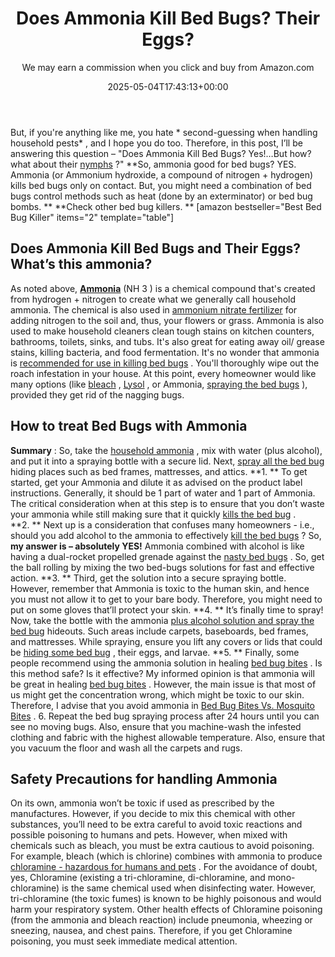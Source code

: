 ﻿---
author: We may earn a commission when you click and buy from Amazon.com
layout: post
title: "\u200B\u200BDoes Ammonia Kill Bed Bugs? Their Eggs?"
date: '2025-05-04T17:43:13+00:00'
categories:
- Bed Bugs
- Guide
tags: []
slug: /does-ammonia-kill-bed-bugs/
lastmod: 2025-05-07T12:21:26+03:00
---

But, if you're anything like me, you hate
* second-guessing when handling household pests*
, and I hope you do too. Therefore, in this post, I’ll be answering this question – "Does Ammonia Kill Bed Bugs? Yes!…But how? what about their
[nymphs](https://pestpolicy.com/baby-bed-bugs/)
?"
**So, ammonia good for bed bugs? YES. Ammonia (or Ammonium hydroxide, a compound of nitrogen + hydrogen) kills bed bugs only on contact. But, you might need a combination of bed bugs control methods such as heat (done by an exterminator) or bed bug bombs. **
**Check other bed bug killers. **
[amazon bestseller="Best Bed Bug Killer" items="2" template="table"]
## ​​Does Ammonia Kill Bed Bugs and Their Eggs? What’s this ammonia?
As noted above,
[**Ammonia**](https://en.wikipedia.org/wiki/Ammonia)
(NH
3
) is a chemical compound that's created from hydrogen + nitrogen to create what we generally call household ammonia.
The chemical is also used in
[ammonium nitrate fertilizer](https://www.tfi.org/sites/default/files/documents/ammoniafactsheet.pdf)
for adding nitrogen to the soil and, thus, your flowers or grass.
Ammonia is also used to make household cleaners clean tough stains on kitchen counters, bathrooms, toilets, sinks, and tubs.
It's also great for eating away oil/ grease stains, killing bacteria, and food fermentation. It's no wonder that ammonia is
[recommended for use in killing bed bugs](https://pestpolicy.com/how-to-kill-bed-bug-eggs/)
.
You'll thoroughly wipe out the roach infestation in your house. At this point, every homeowner would like many options (like
[bleach](https://pestpolicy.com/does-bleach-kill-bed-bugs/)
,
[Lysol](https://pestpolicy.com/does-lysol-kill-bed-bugs/)
, or Ammonia,
[spraying the bed bugs](https://pestpolicy.com/best-bed-bug-spray/)
), provided they get rid of the nagging bugs.
## How to treat Bed Bugs with Ammonia
**Summary**
: So, take the
[household ammonia](https://www.amazon.com/dp/B00LOUJOUC/?tag=p-policy-20)
, mix with water (plus alcohol), and put it into a spraying bottle with a secure lid. Next,
[spray all the bed bug](https://pestpolicy.com/best-bed-bug-spray/)
hiding places such as bed frames, mattresses, and attics.
**1. **
To get started, get your Ammonia and dilute it as advised on the product label instructions. Generally, it should be 1 part of water and 1 part of Ammonia.
The critical consideration when at this step is to ensure that you don’t waste your ammonia while still making sure that it quickly
[kills the bed bug](https://pestpolicy.com/how-to-kill-bed-bug-eggs/)
.
**2. **
Next up is a consideration that confuses many homeowners - i.e., should you add alcohol to the ammonia to effectively
[kill the bed bugs](https://pestpolicy.com/does-salt-kill-bed-bugs/)
?
So,
**my answer is – absolutely YES!**
Ammonia combined with alcohol is like having a dual-rocket propelled grenade against the
[nasty bed bugs](https://pestpolicy.com/what-does-bed-bug-poop-look-like/)
. So, get the ball rolling by mixing the two bed-bugs solutions for fast and effective action.
**3. **
Third, get the solution into a secure spraying bottle. However, remember that Ammonia is toxic to the human skin, and hence you must not allow it to get to your bare body. Therefore, you might need to put on some gloves that’ll protect your skin.
**4. **
It’s finally time to spray! Now, take the bottle with the ammonia
[plus alcohol solution and spray the bed bug](https://pestpolicy.com/bedlam-plus-bed-bug-spray-review/)
hideouts. Such areas include carpets, baseboards, bed frames, and mattresses. While spraying, ensure you lift any covers or lids that could be
[hiding some bed bug](https://pestpolicy.com/where-do-bed-bugs-hide/)
, their eggs, and larvae.
**5. **
Finally, some people recommend using the ammonia solution in healing
[bed bug bites](https://pestpolicy.com/pictures-of-bed-bug-bites/)
. Is this method safe? Is it effective? My informed opinion is that ammonia will be great in healing
[bed bug bites](https://pestpolicy.com/can-bed-bugs-bite-through-clothing/)
.
However, the main issue is that most of us might get the concentration wrong, which might be toxic to our skin. Therefore, I advise that you avoid ammonia in
[Bed Bug Bites Vs. Mosquito Bites](https://pestpolicy.com/bed-bug-bites-vs-mosquito-bites/)
.
6. Repeat the bed bug spraying process after 24 hours until you can see no moving bugs. Also, ensure that you machine-wash the infested clothing and fabric with the highest allowable temperature. Also, ensure that you vacuum the floor and wash all the carpets and rugs.
## Safety Precautions for handling Ammonia
On its own, ammonia won’t be toxic if used as prescribed by the manufactures. However, if you decide to mix this chemical with other substances, you’ll need to be extra careful to avoid toxic reactions and possible poisoning to humans and pets.
However, when mixed with chemicals such as bleach, you must be extra cautious to avoid poisoning. For example, bleach (which is chlorine) combines with ammonia to produce
[chloramine - hazardous for humans and pets](https://www.thoughtco.com/bleach-and-ammonia-chemical-reaction-609280)
.
For the avoidance of doubt, yes, Chloramine (existing a tri-chloramine, di-chloramine, and mono-chloramine) is the same chemical used when disinfecting water.
However, tri-chloramine (the toxic fumes) is known to be highly poisonous and would harm your respiratory system.
Other health effects of Chloramine poisoning (from the ammonia and bleach reaction) include pneumonia, wheezing or sneezing, nausea, and chest pains. Therefore, if you get Chloramine poisoning, you must seek immediate medical attention.